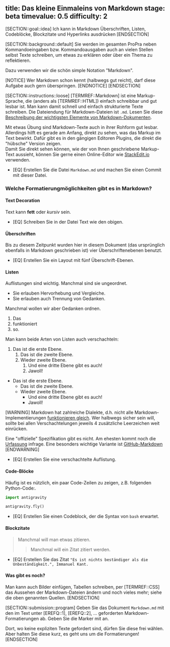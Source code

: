 title: Das kleine Einmaleins von Markdown
stage: beta
timevalue: 0.5
difficulty: 2
---

[SECTION::goal::idea]
Ich kann in Markdown Überschriften, Listen, Codeblöcke, Blockzitate
und Hyperlinks ausdrücken
[ENDSECTION]

[SECTION::background::default]
Sie werden im gesamten ProPra neben Kommandoeingaben bzw. Kommandoausgaben 
auch an vielen Stellen selbst Texte schreiben, um etwas zu erklären 
oder über ein Thema zu reflektieren.

Dazu verwenden wir die schön simple Notation "Markdown".

[NOTICE]
Wer Markdown schon kennt (halbwegs gut reicht), 
darf diese Aufgabe auch gern überspringen.
[ENDNOTICE]
[ENDSECTION]

[SECTION::instructions::loose]
[TERMREF::Markdown] ist eine Markup-Sprache, die (anders als [TERMREF::HTML]) 
einfach schreibbar und gut lesbar ist.
Man kann damit schnell und einfach strukturierte Texte schreiben. 
Die Dateiendung für Markdown-Dateien ist `.md`.
Lesen Sie diese
[Beschreibung der wichtigsten Elemente von Markdown-Dokumenten](https://gist.github.com/pixelspencil/87dfff9816e4bf41f5f6e5bf62eebff4).

Mit etwas Übung sind Markdown-Texte auch in ihrer Rohform gut lesbar.
Allerdings hilft es gerade am Anfang, direkt zu sehen, was das Markup im Text bewirkt.
Dafür gibt es in den gängigen Editoren Plugins, die direkt die "hübsche" Version zeigen.  
Damit Sie direkt sehen können, wie der von Ihnen geschriebene Markup-Text aussieht, 
können Sie gerne einen Online-Editor wie [StackEdit.io](https://stackedit.io/) verwenden.

- [EQ] Erstellen Sie die Datei `Markdown.md` und machen Sie einen Commit mit dieser Datei.


### Welche Formatierungmöglichkeiten gibt es in Markdown?

#### Text Decoration

Text kann **fett** oder *kursiv* sein.

- [EQ] Schreiben Sie in der Datei Text wie den obigen.


#### Überschriften

Bis zu diesem Zeitpunkt wurden hier in diesem Dokument (das ursprünglich ebenfalls in Markdown geschrieben ist)
vier Überschriftenebenen benutzt.

- [EQ] Erstellen Sie ein Layout mit fünf Überschrift-Ebenen.


#### Listen

Auflistungen sind wichtig. Manchmal sind sie ungeordnet.

- Sie erlauben Hervorhebung und Vergleiche.
- Sie erlauben auch Trennung von Gedanken.

Manchmal wollen wir aber Gedanken ordnen.

1. Das
2. funktioniert
3. so.

Man kann beide Arten von Listen auch verschachteln:

1. Das ist die erste Ebene.
    1. Das ist die zweite Ebene.
    1. Wieder zweite Ebene.
        1. Und eine dritte Ebene gibt es auch!
        1. Jawoll!

- Das ist die erste Ebene.
    - Das ist die zweite Ebene.
    - Wieder zweite Ebene.
        - Und eine dritte Ebene gibt es auch!
        - Jawoll!

[WARNING]
Markdown hat zahlreiche Dialekte, d.h.
nicht alle Markdown-Implementierungen [funktionieren gleich](https://johnmacfarlane.net/babelmark2/faq.html).
Wer halbwegs sicher sein will, sollte bei allen Verschachtelungen 
jeweils 4 zusätzliche Leerzeichen weit einrücken.

Eine "offizielle" Spezifikation gibt es nicht.
Am ehesten kommt noch die [Urfassung](https://daringfireball.net/projects/markdown/syntax)
infrage.
Eine besonders wichtige Variante ist 
[GitHub-Markdown](https://docs.github.com/en/get-started/writing-on-github)
[ENDWARNING]

- [EQ] Erstellen Sie eine verschachtelte Auflistung.


#### Code-Blöcke

Häufig ist es nützlich, ein paar Code-Zeilen zu zeigen, z.B. folgenden Python-Code:.

```python
import antigravity

antigravity.fly()
```

- [EQ] Erstellen Sie einen Codeblock, der die Syntax von `bash` erwartet.


#### Blockzitate

> Manchmal will man etwas zitieren.
> > Manchmal will ein Zitat zitiert werden.

- [EQ] Erstellen Sie das Zitat `"Es ist nichts beständiger als die Unbeständigkeit.", Immanuel Kant.`


#### Was gibt es noch?

Man kann auch Bilder einfügen, Tabellen schreiben, 
per [TERMREF::CSS] das Aussehen der Markdown-Dateien ändern
und noch vieles mehr; 
siehe die oben genannten Quellen.
[ENDSECTION]

[SECTION::submission::program]
Geben Sie das Dokument `Markdown.md` mit den im Text unter [EREFQ::1], [EREFQ::2], ...
geforderten Markdown-Formatierungen ab.
Geben Sie die Marker mit an.

Dort, wo keine expliziten Texte gefordert sind, dürfen Sie diese frei wählen. 
Aber halten Sie diese kurz, es geht uns um die Formatierungen!
[ENDSECTION]
